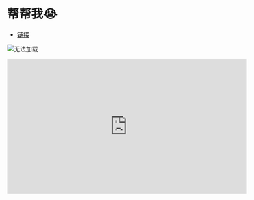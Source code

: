 # 帮帮我😭

* [链接](https://act.mihoyo.com/sr/event/e20250409album-ywl2vf/index.html?inviter=CAFZQBDKXN&mhy_presentation_style=fullscreen&mhy_landscape=true&mhy_hide_status_bar=true&mhy_auth_required=true&utm_source=share&utm_medium=link&utm_campaign=web)

![无法加载](https://wwwaaa123122.cn-nb1.rains3.com/mmexport988ed7bb5b37cbf8a1970af8d2cbf923_1744529812508.jpeg)
<iframe width="560" height="315" src="https://cn-nb1.rains3.com/wwwaaa123122/uploads/2025/04/17/wRBcVeZd_遐蝶.mp4" frameborder="0" allowfullscreen></iframe>